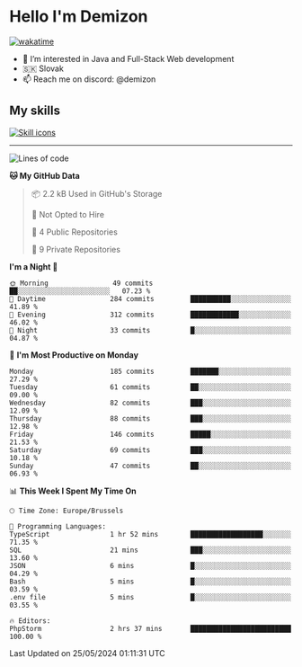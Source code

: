 # Hello I'm Demizon
[![wakatime](https://wakatime.com/badge/user/6ad1949f-d6d7-44f9-9eee-c35e54cc499b.svg)](https://wakatime.com/@6ad1949f-d6d7-44f9-9eee-c35e54cc499b)
- 👀 I’m interested in Java and Full-Stack Web development
- 🇸🇰 Slovak
- 📫 Reach me on discord: @demizon

## My skills
[![Skill icons](https://skillicons.dev/icons?i=java,js,ts,html,css,react,nextjs,tailwind,supabase,py,git,docker,linux,mysql,postgres,mongo&theme=dark)](https://github.com/Demizon3433)

---

<!--START_SECTION:waka-->
![Lines of code](https://img.shields.io/badge/From%20Hello%20World%20I%27ve%20Written-193.0%20thousand%20lines%20of%20code-blue)

**🐱 My GitHub Data** 

> 📦 2.2 kB Used in GitHub's Storage 
 > 
> 🚫 Not Opted to Hire
 > 
> 📜 4 Public Repositories 
 > 
> 🔑 9 Private Repositories 
 > 
**I'm a Night 🦉** 

```text
🌞 Morning                49 commits          ██░░░░░░░░░░░░░░░░░░░░░░░   07.23 % 
🌆 Daytime                284 commits         ██████████░░░░░░░░░░░░░░░   41.89 % 
🌃 Evening                312 commits         ████████████░░░░░░░░░░░░░   46.02 % 
🌙 Night                  33 commits          █░░░░░░░░░░░░░░░░░░░░░░░░   04.87 % 
```
📅 **I'm Most Productive on Monday** 

```text
Monday                   185 commits         ███████░░░░░░░░░░░░░░░░░░   27.29 % 
Tuesday                  61 commits          ██░░░░░░░░░░░░░░░░░░░░░░░   09.00 % 
Wednesday                82 commits          ███░░░░░░░░░░░░░░░░░░░░░░   12.09 % 
Thursday                 88 commits          ███░░░░░░░░░░░░░░░░░░░░░░   12.98 % 
Friday                   146 commits         █████░░░░░░░░░░░░░░░░░░░░   21.53 % 
Saturday                 69 commits          ███░░░░░░░░░░░░░░░░░░░░░░   10.18 % 
Sunday                   47 commits          ██░░░░░░░░░░░░░░░░░░░░░░░   06.93 % 
```


📊 **This Week I Spent My Time On** 

```text
🕑︎ Time Zone: Europe/Brussels

💬 Programming Languages: 
TypeScript               1 hr 52 mins        ██████████████████░░░░░░░   71.35 % 
SQL                      21 mins             ███░░░░░░░░░░░░░░░░░░░░░░   13.60 % 
JSON                     6 mins              █░░░░░░░░░░░░░░░░░░░░░░░░   04.29 % 
Bash                     5 mins              █░░░░░░░░░░░░░░░░░░░░░░░░   03.59 % 
.env file                5 mins              █░░░░░░░░░░░░░░░░░░░░░░░░   03.55 % 

🔥 Editors: 
PhpStorm                 2 hrs 37 mins       █████████████████████████   100.00 % 
```


 Last Updated on 25/05/2024 01:11:31 UTC
<!--END_SECTION:waka-->
